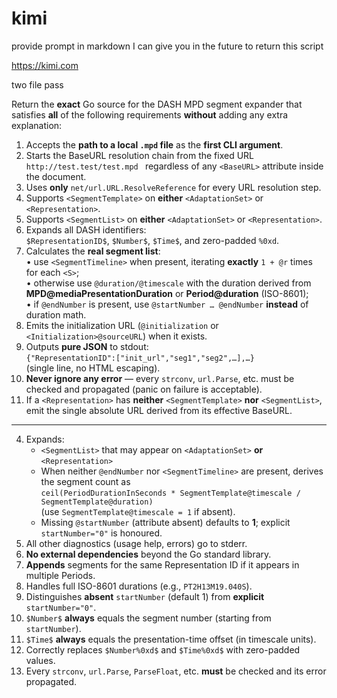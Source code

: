 # kimi

provide prompt in markdown I can give you in the future to return this script

https://kimi.com

two file pass

Return the **exact** Go source for the DASH MPD segment expander that satisfies **all** of the following requirements **without** adding any extra explanation:

1. Accepts the **path to a local `.mpd` file** as the **first CLI argument**.  
2. Starts the BaseURL resolution chain from the fixed URL  
   `http://test.test/test.mpd ` regardless of any `<BaseURL>` attribute inside the document.  
3. Uses **only** `net/url.URL.ResolveReference` for every URL resolution step.  
4. Supports `<SegmentTemplate>` on **either** `<AdaptationSet>` or `<Representation>`.  
5. Supports `<SegmentList>` on **either** `<AdaptationSet>` or `<Representation>`.  
6. Expands all DASH identifiers:  
   `$RepresentationID$`, `$Number$`, `$Time$`, and zero-padded `%0xd`.  
7. Calculates the **real segment list**:  
   • use `<SegmentTimeline>` when present, iterating **exactly** `1 + @r` times for each `<S>`;  
   • otherwise use `@duration/@timescale` with the duration derived from **MPD@mediaPresentationDuration** or **Period@duration** (ISO-8601);  
   • if `@endNumber` is present, use `@startNumber … @endNumber` **instead** of duration math.  
8. Emits the initialization URL (`@initialization` or `<Initialization>@sourceURL`) when it exists.  
9. Outputs **pure JSON** to stdout:  
   `{"RepresentationID":["init_url","seg1","seg2",…],…}`  
   (single line, no HTML escaping).  
10. **Never ignore any error** — every `strconv`, `url.Parse`, etc. must be checked and propagated (panic on failure is acceptable).  
11. If a `<Representation>` has **neither** `<SegmentTemplate>` **nor** `<SegmentList>`, emit the single absolute URL derived from its effective BaseURL.

---

4. Expands:  
   - `<SegmentList>` that may appear on `<AdaptationSet>` **or** `<Representation>`  
   - When neither `@endNumber` nor `<SegmentTimeline>` are present, derives the segment count as  
     `ceil(PeriodDurationInSeconds * SegmentTemplate@timescale / SegmentTemplate@duration)`  
     (use `SegmentTemplate@timescale = 1` if absent).  
   - Missing `@startNumber` (attribute absent) defaults to **1**; explicit `startNumber="0"` is honoured.  
7. All other diagnostics (usage help, errors) go to stderr.  
9. **No external dependencies** beyond the Go standard library.  
10. **Appends** segments for the same Representation ID if it appears in multiple Periods.  
12. Handles full ISO-8601 durations (e.g., `PT2H13M19.040S`).  
13. Distinguishes **absent** `startNumber` (default 1) from **explicit** `startNumber="0"`.  
14. `$Number$` **always** equals the segment number (starting from `startNumber`).  
15. `$Time$` **always** equals the presentation-time offset (in timescale units).  
16. Correctly replaces `$Number%0xd$` and `$Time%0xd$` with zero-padded values.  
18. Every `strconv`, `url.Parse`, `ParseFloat`, etc. **must** be checked and its error propagated.
